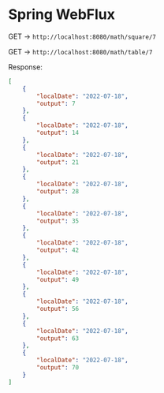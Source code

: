 # Spring WebFlux

GET -> `http://localhost:8080/math/square/7`

GET -> `http://localhost:8080/math/table/7`

Response:

```json
[
    {
        "localDate": "2022-07-18",
        "output": 7
    },
    {
        "localDate": "2022-07-18",
        "output": 14
    },
    {
        "localDate": "2022-07-18",
        "output": 21
    },
    {
        "localDate": "2022-07-18",
        "output": 28
    },
    {
        "localDate": "2022-07-18",
        "output": 35
    },
    {
        "localDate": "2022-07-18",
        "output": 42
    },
    {
        "localDate": "2022-07-18",
        "output": 49
    },
    {
        "localDate": "2022-07-18",
        "output": 56
    },
    {
        "localDate": "2022-07-18",
        "output": 63
    },
    {
        "localDate": "2022-07-18",
        "output": 70
    }
]
```
